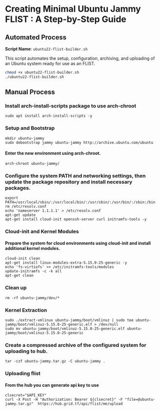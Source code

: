 # Creating Minimal Ubuntu Jammy FLIST : A Step-by-Step Guide

## Automated Process

**Script Name**: `ubuntu22-flist-builder.sh`

This script automates the setup, configuration, archiving, and uploading of an Ubuntu system ready for use as an FLIST.

```bash
chmod +x ubuntu22-flist-builder.sh
./ubuntu22-flist-builder.sh
```

## Manual Process

### Install arch-install-scripts package to use arch-chroot
```
sudo apt install arch-install-scripts -y
```

### Setup and Bootstrap
```
mkdir ubuntu-jammy
sudo debootstrap jammy ubuntu-jammy http://archive.ubuntu.com/ubuntu
```
#### Enter the new environment using arch-chroot.
```
arch-chroot ubuntu-jammy/
```

### Configure the system PATH and networking settings, then update the package repository and install necessary packages.
```
export PATH=/usr/local/sbin/:/usr/local/bin/:/usr/sbin/:/usr/bin/:/sbin:/bin
rm /etc/resolv.conf
echo 'nameserver 1.1.1.1' > /etc/resolv.conf
apt-get update
apt-get install cloud-init openssh-server curl initramfs-tools -y
```

### Cloud-init and Kernel Modules
#### Prepare the system for cloud environments using cloud-init and install additional kernel modules.
```
cloud-init clean
apt-get install linux-modules-extra-5.15.0-25-generic -y
echo 'fs-virtiofs' >> /etc/initramfs-tools/modules
update-initramfs -c -k all
apt-get clean
```

### Clean up
```
rm -rf ubuntu-jammy/dev/*
```

### Kernel Extraction
```
sudo ./extract-vmlinux ubuntu-jammy/boot/vmlinuz | sudo tee ubuntu-jammy/boot/vmlinuz-5.15.0-25-generic.elf > /dev/null
sudo mv ubuntu-jammy/boot/vmlinuz-5.15.0-25-generic.elf ubuntu-jammy/boot/vmlinuz-5.15.0-25-generic
```

### Create a compressed archive of the configured system for uploading to hub.
```
tar -czf ubuntu-jammy.tar.gz -C ubuntu-jammy .
```

### Uploading flist
#### From the hub you can generate api key to use
```
clsecret="$API_KEY"
curl -X Post -H "Authorization: Bearer ${clsecret}" -F "file=@ubuntu-jammy.tar.gz"  https://hub.grid.tf/api/flist/me/upload
```

